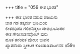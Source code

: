 +++
title = "059 ಈತ ಭಾರತ"

+++
ಈತ ಭಾರತ ವರುಷ ಪತಿಯನು  
ಜಾತ ಗಡ ತತ್ಕರ್ಮ ಭೂಮಿಯ  
ಲೀತನಧಿಪತಿ ಗೆಲಿದನಿತ್ತಲು ದೇವಭೂಮಿಪರ  
ಈತ ಗೌರೀಸುತನವೋಲ್ ಪುರು  
ಹೂತ ತನಯತ ವೋಲು ಭುವನ  
ಖ್ಯಾತನೆಂದಾ ಸ್ತ್ರೀಕಟಕ ಕೊಂಡಾಡಿತರ್ಜುನನ     ॥59॥